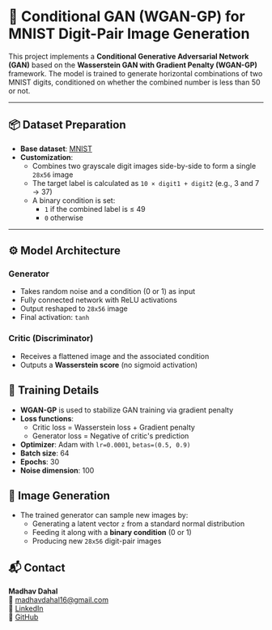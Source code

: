 # 🧠 Conditional GAN (WGAN-GP) for MNIST Digit-Pair Image Generation

This project implements a **Conditional Generative Adversarial Network (GAN)** based on the **Wasserstein GAN with Gradient Penalty (WGAN-GP)** framework. The model is trained to generate horizontal combinations of two MNIST digits, conditioned on whether the combined number is less than 50 or not.

---

## 📦 Dataset Preparation

- **Base dataset**: [MNIST](http://yann.lecun.com/exdb/mnist/)
- **Customization**:
  - Combines two grayscale digit images side-by-side to form a single `28x56` image
  - The target label is calculated as `10 × digit1 + digit2` (e.g., 3 and 7 → 37)
  - A binary condition is set:
    - `1` if the combined label is ≤ 49
    - `0` otherwise

---

## ⚙️ Model Architecture

### Generator
- Takes random noise and a condition (0 or 1) as input
- Fully connected network with ReLU activations
- Output reshaped to `28x56` image
- Final activation: `tanh`

### Critic (Discriminator)
- Receives a flattened image and the associated condition
- Outputs a **Wasserstein score** (no sigmoid activation)


## 📐 Training Details

- **WGAN-GP** is used to stabilize GAN training via gradient penalty
- **Loss functions**:
  - Critic loss = Wasserstein loss + Gradient penalty
  - Generator loss = Negative of critic's prediction
- **Optimizer**: Adam with `lr=0.0001`, `betas=(0.5, 0.9)`
- **Batch size**: 64
- **Epochs**: 30
- **Noise dimension**: 100



## 🧪 Image Generation

- The trained generator can sample new images by:
  - Generating a latent vector `z` from a standard normal distribution
  - Feeding it along with a **binary condition** (0 or 1)
  - Producing new `28x56` digit-pair images

## 📬 Contact

**Madhav Dahal**  
📧 madhavdahal16@gmail.com  
🔗 [LinkedIn](https://www.linkedin.com/in/madhav-dahal-ms-9a1147b0)  
🔗 [GitHub](https://github.com/Madhav4487)
